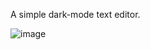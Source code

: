 A simple dark-mode text editor.

![image](https://github.com/user-attachments/assets/8e5fd136-630f-469b-b543-fb066fc4ee9f)
